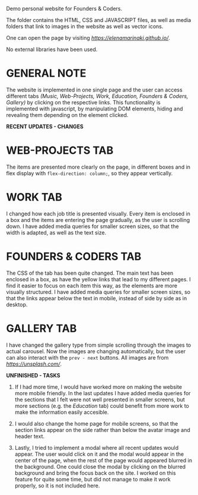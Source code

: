 Demo personal website for Founders & Coders.

The folder contains the HTML, CSS and JAVASCRIPT files, as well as media folders that link to images in the website as well as vector icons.

One can open the page by visiting *https://elenamarinaki.github.io/*.

No external libraries have been used.


GENERAL NOTE
============
The website is implemented in one single page and the user can access different tabs *(Music, Web-Projects, Work, Education, Founders & Coders, Gallery)* by clicking on the respective links. This functionality is implemented with javascript, by manipulating DOM elements, hiding and revealing them depending on the element clicked.


**RECENT UPDATES - CHANGES** 

WEB-PROJECTS TAB
================
The items are presented more clearly on the page, in different boxes and in flex display with `flex-direction: column;`, so they appear vertically.

WORK TAB
========
I changed how each job title is presented visually. Every item is enclosed in a box and the items are entering the page gradually, as the user is scrolling down.
I have added media queries for smaller screen sizes, so that the width is adapted, as well as the text size.

FOUNDERS & CODERS TAB
=====================
The CSS of the tab has been quite changed. The main text has been enclosed in a box, as have the yellow links that lead to my different pages. I find it easier to focus on each item this way, as the elements are more visually structured.
I have added media queries for smaller screen sizes, so that the links appear below the text in mobile, instead of side by side as in desktop.

GALLERY TAB
===========
I have changed the gallery type from simple scrolling through the images to actual carousel. Now the images are changing automatically, but the user can also interact with the `prev - next` buttons. All images are from *https://unsplash.com/*.


**UNFINISHED - TASKS**

1. If I had more time, I would have worked more on making the website more mobile friendly. In the last updates I have added media queries for the sections that I felt were not well presented in smaller screens, but more sections (e.g. the _Education_ tab) could benefit from more work to make the information easily accesible.

2. I would also change the home page for mobile screens, so that the section links appear on the side rather than below the avatar image and header text.

3. Lastly, I tried to implement a modal where all recent updates would appear. The user would click on it and the modal would appear in the center of the page, when the rest of the page would appeared blurred in the background. One could close the modal by clicking on the blurred background and bring the focus back on the site. I worked on this feature for quite some time, but did not manage to make it work properly, so it is not included here.








